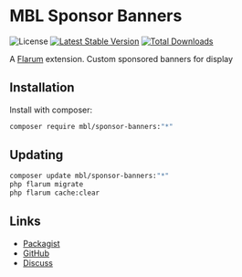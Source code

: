 # MBL Sponsor Banners

![License](https://img.shields.io/badge/license-MIT-blue.svg) [![Latest Stable Version](https://img.shields.io/packagist/v/mbl/sponsor-banners.svg)](https://packagist.org/packages/mbl/sponsor-banners) [![Total Downloads](https://img.shields.io/packagist/dt/mbl/sponsor-banners.svg)](https://packagist.org/packages/mbl/sponsor-banners)

A [Flarum](http://flarum.org) extension. Custom sponsored banners for display

## Installation

Install with composer:

```sh
composer require mbl/sponsor-banners:"*"
```

## Updating

```sh
composer update mbl/sponsor-banners:"*"
php flarum migrate
php flarum cache:clear
```

## Links

- [Packagist](https://packagist.org/packages/mbl/sponsor-banners)
- [GitHub](https://github.com/mbl/sponsor-banners)
- [Discuss](https://discuss.flarum.org/d/PUT_DISCUSS_SLUG_HERE)
